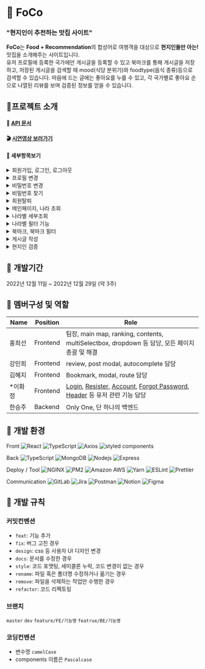 # 🥄 FoCo
### "현지인이 추천하는 맛집 사이트"
**FoCo**는 **Food + Recommendation**의 합성어로 여행객을 대상으로 **현지인들만 아는!** 맛집을 소개해주는 사이트입니다.   
유저 프로필에 등록한 국가에만 게시글을 등록할 수 있고 북마크를 통해 게시글을 저장하고, 저장된 게시글을 검색할 때 mood(식당 분위기)와 foodtype(음식 종류)등으로 검색할 수 있습니다.
마음에 드는 글에는 좋아요를 누를 수 있고, 각 국가별로 좋아요 순으로 나열된 리뷰를 보며 검증된 정보를 얻을 수 있습니다.
<br/>

## 🥨프로젝트 소개
#### 📁 [API 문서](https://documenter.getpostman.com/view/16841571/2s8Z6u5usD)
#### 🎬 [시연영상 보러가기](https://drive.google.com/file/d/1mi7RB3sVGbb3CG__09OEOTuenbuUF3ju/view?usp=sharing)
#### 📌 세부항목보기
<details><summary>회원가입, 로그인, 로그아웃</summary>
    
![image](https://user-images.githubusercontent.com/103574215/213431633-48c932c5-f428-460e-b277-6a5079ea48ec.gif)
- input 작성 시 실시간 유효성 검사를 진행하며 UX 개선
</details>

<details><summary>프로필 변경</summary>
    
![image](https://user-images.githubusercontent.com/103574215/213424786-d4abbd4d-268b-41b4-8d0f-bb2ce0dd93e6.gif)
- 이미지 미리보기를 통해 변경 전 확인 가능
- input 작성 시 실시간 유효성 검사를 진행하며 UX 개선
</details>

<details><summary>비밀번호 변경</summary>
    
![image](https://user-images.githubusercontent.com/103574215/213424776-1e340e6c-a080-4008-b9b5-11d6b249f3a1.gif)
- 현재 비밀번호를 확인한 후 비밀번호 변경 진행
- input 작성 시 실시간 유효성 검사를 진행하며 UX 개선
</details>

<details><summary>비밀번호 찾기</summary>
    
![image](https://user-images.githubusercontent.com/103574215/213424782-e761ff13-7003-4c8e-9fe0-adba03156079.gif)
- nodemailer를 이용해 기능 구현
- input 작성 시 실시간 유효성 검사를 진행하며 UX 개선
</details>

<details><summary>회원탈퇴</summary>
    
![image](https://user-images.githubusercontent.com/103574215/213424792-24d5b894-b02c-4df0-89be-158a173c57db.gif)
- 비밀번호 검증 후 confirm으로 이중확인 후 퇄퇴 진행
</details>

<details><summary>메인페이지, 나라 조회</summary>
    
![image](https://user-images.githubusercontent.com/103574215/213424759-88a4f4f8-439d-4aed-9a77-84738898ff03.gif)
- 세계지도를 클릭하거나 검색을 통해 원하는 나라의 지정된 위경도로 이동이 가능하며, 해당 나라에 작성된 게시물을 좋아요 순으로 확인 가능
- 게시글 선택 시, 해당 위치의 도시 숟가락 색이 변경
- 게시물 오른쪽 상단 클릭 시, 모달창으로 세부 내용 확인이 가능
- 유저가 원하는 게시글에 좋아요를 누를 수 있으며, 좋아요 갯수를 통해 검증된 정보 확인 가능
</details>

<details><summary>나라별 세부조회</summary>
    
![image](https://user-images.githubusercontent.com/103574215/213424765-c5a5aa0d-dcdd-4729-9c5a-4246ebfb45b2.gif)
- 좋아요 순으로 정렬된 창의 오른쪽 상단 버튼을 클릭하면 해당 국가의 게시글만 있는 페이지로 이동
</details>

<details><summary>나라별 필터 기능</summary>
    
![image](https://user-images.githubusercontent.com/103574215/213424768-3bbc72d7-a4b1-4db1-b5eb-cf4232c825c6.gif)
- 필터링 기능을 통해 국가별로 유저들이 작성한 태그들을 모아 저장된 도시, 식당의 분위기, 음식타입으로 여러개의 태그를 넣어 검색 가능
</details>

<details><summary>북마크, 북마크 필터</summary>
    
![image](https://user-images.githubusercontent.com/103574215/213424770-0e2d5fb4-cbc1-4a82-9717-de4cd843c2c4.gif)
- 원하는 게시글을 북마크 버튼을 통해 저장 가능
- 필터링 기능을 통해 저장된 게시글 중 원하는 게시글만 검색 가능
</details>

<details><summary>게시글 작성</summary>
    
![image](https://user-images.githubusercontent.com/103574215/213424796-8bf25871-c493-4820-8178-da51f830ae5b.gif)
- 주소 작성 시 AutoComplete기능으로 관련 주소 목록이 나오면서 보다 편리한 UX 경험을 완성 
- `browser-image-compression` 으로 이미지 리사이징을 통해 로딩 속도 개선

![image](https://user-images.githubusercontent.com/103574215/213435290-f6864f76-52f6-4ff3-b242-78d379d6aa30.png)
</details>

<details><summary>현지인 검증</summary>
    
![image](https://user-images.githubusercontent.com/103574215/213424799-59b992ad-c8e8-482e-b7d7-c5c89878cf19.gif)
- ‘현지인 맛집 추천 사이트’ 라는 방향성을 위해 프로필에 등록된 나라가 아닌 다른 나라 가게의 게시글은 업로드 불가
</details>



## 🍕 개발기간
2022년 12월 11일 ~ 2022년 12월 29일 (약 3주)

## 🍔 멤버구성 및 역할

| Name | Position | Role | 
| ------ | ------ | ----- |
| 홍희선 | Frontend | 팀장, main map, ranking, contents, multiSelectbox, dropdown 등 담당, 모든 페이지 총괄 및 해결 |
| 강민희 | Frontend | review, post modal, autocomplete 담당 |
| 김혜지 | Frontend | Bookmark, modal, route 담당 |
| *이화정 | Frontend | [Login](https://github.com/kailey224/FoCo/tree/main/client/src/component/Login), [Resister](https://github.com/kailey224/FoCo/tree/main/client/src/component/Register), [Account](https://github.com/kailey224/FoCo/tree/main/client/src/component/Account), [Forgot Password](https://github.com/kailey224/FoCo/tree/main/client/src/component/ForgotPassword), [Header](https://github.com/kailey224/FoCo/tree/main/client/src/component/Header) 등 유저 관련 기능 담당|
| 한승주 | Backend | Only One, 단 하나의 백엔드 |

## 🍟 개발 환경
Front
<img alt="React" src="https://img.shields.io/badge/-React-45b8d8?style=flat-square&logo=react&logoColor=white" />
<img alt="TypeScript" src="https://img.shields.io/badge/-TypeScript-007ACC?style=flat-square&logo=typescript&logoColor=white" />
<img alt="Axios" src="https://img.shields.io/badge/-Axios-5A29E4?style=flat-square&logo=Axios&logoColor=white" />
<img alt="styled components" src="https://img.shields.io/badge/-styled components-DB7093?style=flat-square&logo=styled-components&logoColor=white" />

Back
<img alt="TypeScript" src="https://img.shields.io/badge/-TypeScript-007ACC?style=flat-square&logo=typescript&logoColor=white" />
<img alt="MongoDB" src="https://img.shields.io/badge/-MongoDB-47A248?style=flat-square&logo=MongoDB&logoColor=white" />
<img alt="Nodejs" src="https://img.shields.io/badge/-Node.js-339933?style=flat-square&logo=Node.js&logoColor=white" />
<img alt="Express" src="https://img.shields.io/badge/-Express-000000?style=flat-square&logo=Express&logoColor=white" />

Deploy / Tool
<img alt="NGINX" src="https://img.shields.io/badge/-NGINX-009639?style=flat-square&logo=NGINX&logoColor=white" />
<img alt="PM2" src="https://img.shields.io/badge/-PM2-2B037A?style=flat-square&logo=PM2&logoColor=white" />
<img alt="Amazon AWS" src="https://img.shields.io/badge/-Amazon AWS-232F3E?style=flat-square&logo=Amazon AWS&logoColor=white" />
<img alt="Yarn" src="https://img.shields.io/badge/-Yarn-2C8EBB?style=flat-square&logo=Yarn&logoColor=white" />
<img alt="ESLint" src="https://img.shields.io/badge/-ESLint-4B32C3?style=flat-square&logo=ESLint&logoColor=white" />
<img alt="Prettier" src="https://img.shields.io/badge/-Prettier-F7B93E?style=flat-square&logo=Prettier&logoColor=white" />

Communication
<img alt="GitLab" src="https://img.shields.io/badge/-GitLab-FC6D26?style=flat-square&logo=GitLab&logoColor=white" />
<img alt="Jira" src="https://img.shields.io/badge/-Jira-0052CC?style=flat-square&logo=Jira&logoColor=white" />
<img alt="Postman" src="https://img.shields.io/badge/-Postman-FF6C37?style=flat-square&logo=Postman&logoColor=white" />
<img alt="Notion" src="https://img.shields.io/badge/-Notion-000000?style=flat-square&logo=Notion&logoColor=white" />
<img alt="Figma" src="https://img.shields.io/badge/-Figma-F24E1E?style=flat-square&logo=Figma&logoColor=white" />

## 🍖 개발 규칙
### 커밋컨벤션
- `feat`: 기능 추가
- `fix`: 버그 고친 경우
- `design`: css 등 사용자 UI 디자인 변경
- `docs`: 문서를 수정한 경우
- `style`: 코드 포맷팅, 세미콜론 누락, 코드 변경이 없는 경우
- `rename`: 파일 혹은 폴더명 수정하거나 옮기는 경우
- `remove`: 파일을 삭제하는 작업만 수행한 경우
- `refactor`: 코드 리펙토링
### 브랜치
`master`
`dev`
`feature/FE/기능명`
`featrue/BE/기능명`
### 코딩컨벤션
- 변수명 `camelCase`
- components 이름은 `Pascalcase`
